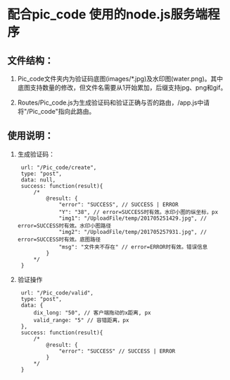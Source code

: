 # 配合pic_code 使用的node.js服务端程序

文件结构：
-------------

1. Pic_code文件夹内为验证码底图(images/*.jpg)及水印图(water.png)。其中底图支持数量的修改，但文件名需要从1开始累加，后缀支持jpg、png和gif。

1. Routes/Pic_code.js为生成验证码和验证正确与否的路由，/app.js中请将"/Pic_code"指向此路由。


使用说明：
--------------

1. 生成验证码：

        url: "/Pic_code/create",
        type: "post",
        data: null,
        success: function(result){
            /*
                @result: {
                    "error": "SUCCESS", // SUCCESS | ERROR
                    "Y": "38", // error=SUCCESS时有效。水印小图的纵坐标，px
                    "img1": "/UploadFile/temp/201705251429.jpg", // error=SUCCESS时有效。水印小图路径
                    "img2": "/UploadFile/temp/201705257931.jpg", // error=SUCCESS时有效。底图路径
                    "msg": "文件夹不存在" // error=ERROR时有效。错误信息
                }
            */
        }


1. 验证操作

        url: "/Pic_code/valid",
        type: "post",
        data: {
            dix_long: "50", // 客户端拖动的x距离, px
            valid_range: "5" // 容错距离，px
        },
        success: function(result){
            /*
                @result: {
                    "error": "SUCCESS" // SUCCESS | ERROR
                }
            */
        }

